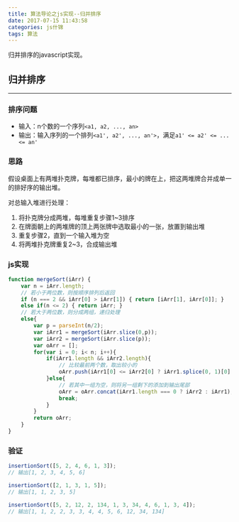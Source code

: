 ```yaml
---
title: 算法导论之js实现--归并排序
date: 2017-07-15 11:43:58
categories: js什锦
tags: 算法
---
```

归并排序的javascript实现。
<!--more-->

## 归并排序
-----
### 排序问题
- 输入：n个数的一个序列`<a1, a2, ..., an>`
- 输出：输入序列的一个排列`<a1', a2', ..., an'>`，满足`a1' <= a2' <= ... <= an'`

### 思路
假设桌面上有两堆扑克牌，每堆都已排序，最小的牌在上，把这两堆牌合并成单一的排好序的输出堆。

对总输入堆进行处理：
1. 将扑克牌分成两堆，每堆重复步骤1~3排序
2. 在牌面朝上的两堆牌的顶上两张牌中选取最小的一张，放置到输出堆
3. 重复步骤2，直到一个输入堆为空
4. 将两堆扑克牌重复2~3，合成输出堆

### js实现
``` javascript
function mergeSort(iArr) {
    var n = iArr.length;
    // 若小于两位数，则按顺序排列后返回
    if (n === 2 && iArr[0] > iArr[1]) { return [iArr[1], iArr[0]]; }
    else if(n <= 2) { return iArr; }
    // 若大于两位数，则分成两组，递归处理
    else{
        var p = parseInt(n/2);
        var iArr1 = mergeSort(iArr.slice(0,p));
        var iArr2 = mergeSort(iArr.slice(p));
        var oArr = [];
        for(var i = 0; i< n; i++){
            if(iArr1.length && iArr2.length){
                // 比较最前两个数，取出较小的
                oArr.push(iArr1[0] <= iArr2[0] ? iArr1.splice(0, 1)[0] : iArr2.splice(0, 1)[0]);
            }else{
                // 若其中一组为空，则将另一组剩下的添加到输出尾部
                oArr = oArr.concat(iArr1.length === 0 ? iArr2 : iArr1);
                break;
            }
        }
        return oArr;
    }
}

```

### 验证
``` javascript
insertionSort([5, 2, 4, 6, 1, 3]); 
// 输出[1, 2, 3, 4, 5, 6]

insertionSort([2, 1, 3, 1, 5]);
// 输出[1, 1, 2, 3, 5]

insertionSort([5, 2, 12, 2, 134, 1, 3, 34, 4, 6, 1, 3, 4]); 
// 输出[1, 1, 2, 2, 3, 3, 4, 4, 5, 6, 12, 34, 134]
```